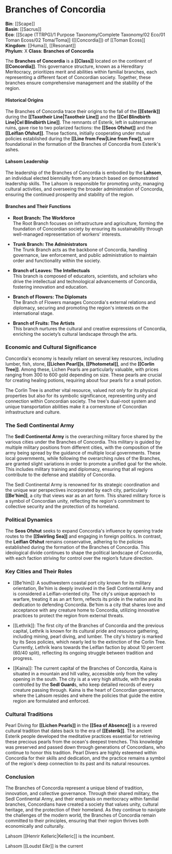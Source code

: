 <!-- wiki-header-section:start -->
# Branches of Concordia

<!-- wiki-header-section:end -->

<!-- not-for-live-publishing:start -->
<!-- obsidian-pull:start -->
**Bin**: [[Scape]]  
**Basin**: [[Sacrus]]  
**Eco**: [[Scape (TTRPG)/1 Purpose Taxonomy/Complete Taxonomy/02 Eco/01 Toman Ecoss/02 Toma/Toma]] ([[Concordia]]) of [[Toman Ecoss]]  
**Kingdom**: [[Huma]], [[Resonant]]  
**Phylum**: X
**Class**: **Branches of Concordia**

The **Branches of Concordia** is a **[[Class]]** located on the continent of **[[Concordia]]**. This governance structure, known as a Hereditary Meritocracy, prioritizes merit and abilities within familial branches, each representing a different facet of Concordian society. Together, these branches ensure comprehensive management and the stability of the region.

#### Historical Origins

The Branches of Concordia trace their origins to the fall of the **[[Esterik]]** during the **[[Taxotheir Line|Taxotheir Line]]** and the **[[Cel Blindbirth Line|Cel Blindbirth Line]]**. The remnants of Esterik, left in subterranean ruins, gave rise to two polarized factions: the **[[Seos Ofshut]]** and the **[[Leiflan Ofshut]]**. These factions, initially cooperating under mutual policies established during the **[[Line from Few|Line from Few]]**, were foundational in the formation of the Branches of Concordia from Esterik's ashes.

#### Lahsom Leadership

The leadership of the Branches of Concordia is embodied by the **Lahsom**, an individual elected biennially from any branch based on demonstrated leadership skills. The Lahsom is responsible for promoting unity, managing cultural activities, and overseeing the broader administration of Concordia, ensuring the continued prosperity and stability of the region.

#### Branches and Their Functions

- **Root Branch: The Workforce**  
    The Root Branch focuses on infrastructure and agriculture, forming the foundation of Concordian society by ensuring its sustainability through well-managed representation of workers' interests.
    
- **Trunk Branch: The Administrators**  
    The Trunk Branch acts as the backbone of Concordia, handling governance, law enforcement, and public administration to maintain order and functionality within the society.
    
- **Branch of Leaves: The Intellectuals**  
    This branch is composed of educators, scientists, and scholars who drive the intellectual and technological advancements of Concordia, fostering innovation and education.
    
- **Branch of Flowers: The Diplomats**  
    The Branch of Flowers manages Concordia's external relations and diplomacy, securing and promoting the region's interests on the international stage.
    
- **Branch of Fruits: The Artists**  
    This branch nurtures the cultural and creative expressions of Concordia, enriching the society’s cultural landscape through the arts.
    

### Economic and Cultural Significance

Concordia's economy is heavily reliant on several key resources, including lumber, fish, stone, **[[Lichen Pearl]]s**, **[[Photometal]]**, and the **[[Corlin Tree]]**. Among these, Lichen Pearls are particularly valuable, with prices ranging from 300 to 600 gold depending on size. These pearls are crucial for creating healing potions, requiring about four pearls for a small potion.

The Corlin Tree is another vital resource, valued not only for its physical properties but also for its symbolic significance, representing unity and connection within Concordian society. The tree's dual-root system and unique transportation abilities make it a cornerstone of Concordian infrastructure and culture.

### The Sedl Continental Army

The **Sedl Continental Army** is the overarching military force shared by the various cities under the Branches of Concordia. This military is guided by multiple military positions from different cities, with the composition of the army being spread by the guidance of multiple local governments. These local governments, while following the overarching rules of the Branches, are granted slight variations in order to promote a unified goal for the whole. This includes military training and diplomacy, ensuring that all regions contribute to the defense and stability of Concordia.

The Sedl Continental Army is renowned for its strategic coordination and the unique war perspectives incorporated by each city, particularly **[[Be'him]]**, a city that views war as an art form. This shared military force is a symbol of Concordian unity, reflecting the region's commitment to collective security and the protection of its homeland.

### Political Dynamics

The **Seos Ofshut** seeks to expand Concordia's influence by opening trade routes to the **[[Swirling Sea]]** and engaging in foreign politics. In contrast, the **Leiflan Ofshut** remains conservative, adhering to the policies established during the formation of the Branches of Concordia. This ideological divide continues to shape the political landscape of Concordia, with each faction striving for control over the region’s future direction.

### Key Cities and Their Roles

- [[Be'him]]: A southwestern coastal port city known for its military orientation, Be'him is deeply involved in the Sedl Continental Army and is considered a Leiflan-oriented city. The city's unique approach to warfare, treating it as an art form, reflects its pride in the nation and its dedication to defending Concordia. Be'him is a city that shares love and acceptance with any creature home to Concordia, utilizing innovative practices to protect the region from external threats.
    
- [[Lethrik]]: The first city of the Branches of Concordia and the previous capital, Lethrik is known for its cultural pride and resource gathering, including mining, pearl diving, and lumber. The city's history is marked by its Seos policies, which nearly led to the extinction of the Corlin Tree. Currently, Lethrik leans towards the Leiflan faction by about 10 percent (60/40 split), reflecting its ongoing struggle between tradition and progress.
    
- [[Kaina]]: The current capital of the Branches of Concordia, Kaina is situated in a mountain and hill valley, accessible only from the valley opening in the south. The city is at a very high altitude, with the peaks controlled by the **Sedl Guard**s, who keep detailed records of every creature passing through. Kaina is the heart of Concordian governance, where the Lahsom resides and where the policies that guide the entire region are formulated and enforced.
    

### Cultural Traditions

Pearl Diving for **[[Lichen Pearls]]** in the **[[Sea of Absence]]** is a revered cultural tradition that dates back to the era of **[[Esterik]]**. The ancient Esterik people developed the meditative practices essential for retrieving these precious pearls from the ocean's deepest trenches. This knowledge was preserved and passed down through generations of Concordians, who continue to honor this tradition. Pearl Divers are highly esteemed within Concordia for their skills and dedication, and the practice remains a symbol of the region's deep connection to its past and its natural resources.

### Conclusion

The Branches of Concordia represent a unique blend of tradition, innovation, and collective governance. Through their shared military, the Sedl Continental Army, and their emphasis on meritocracy within familial branches, Concordians have created a society that values unity, cultural heritage, and the protection of their homeland. As they continue to navigate the challenges of the modern world, the Branches of Concordia remain committed to their principles, ensuring that their region thrives both economically and culturally.











Lahsom [[Henrir Kelleric|Kelleric]] is the incumbent.

Lahsom [[Loudst Eikr]] is the current
<!-- obsidian-pull:end -->
<!-- not-for-live-publishing:end -->